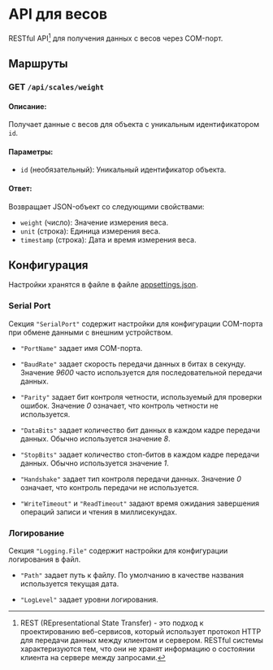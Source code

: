 # API для весов

RESTful API[^rest-footnote] для получения данных с весов через COM-порт.

[^rest-footnote]: REST (REpresentational State Transfer) - это подход к проектированию веб-сервисов, который использует протокол HTTP для передачи данных между клиентом и сервером. RESTful системы характеризуются тем, что они не хранят информацию о состоянии клиента на сервере между запросами.

## Маршруты

### __GET__ `/api/scales/weight`

#### Описание:
Получает данные с весов для объекта с уникальным идентификатором `id`.

#### Параметры:
- `id` (необязательный): Уникальный идентификатор объекта.

#### Ответ:
Возвращает JSON-объект со следующими свойствами:
- `weight` (число): Значение измерения веса.
- `unit` (строка): Единица измерения веса.
- `timestamp` (строка): Дата и время измерения веса.

## Конфигурация

Настройки хранятся в файле в файле [appsettings.json](appsettings.json).

### Serial Port

Секция `"SerialPort"` содержит настройки для 
конфигурации COM-порта при обмене данными с внешним устройством.

- `"PortName"` задает имя COM-порта.

- `"BaudRate"` задает скорость передачи данных в битах в секунду.
Значение _9600_ часто используется для последовательной передачи данных.

- `"Parity"` задает бит контроля четности, используемый для проверки ошибок.
Значение _0_ означает, что контроль четности не используется.

- `"DataBits"` задает количество бит данных в каждом кадре передачи данных.
Обычно используется значение _8_.

- `"StopBits"` задает количество стоп-битов в каждом кадре передачи данных.
Обычно используется значение _1_.

- `"Handshake"` задает тип контроля передачи данных.
Значение _0_ означает, что контроль передачи не используется.

- `"WriteTimeout"` и `"ReadTimeout"` задают время ожидания завершения операций
записи и чтения в миллисекундах.

### Логирование

Секция `"Logging.File"` содержит настройки для 
конфигурации логирования в файл.

- `"Path"` задает путь к файлу. По умолчанию в качестве названия используется текущая дата.

- `"LogLevel"` задает уровни логирования.
